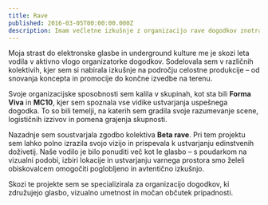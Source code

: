 ```yaml
---
title: Rave
published: 2016-03-05T00:00:00.000Z
description: Imam večletne izkušnje z organizacijo rave dogodkov znotraj različnih kolektivov, kot so Forma Viva, MC10 in nazadnje Beta rave. Moje delo obsega vse od konceptualne zasnove do izvedbe, z močnim poudarkom na ustvarjanju edinstvenih atmosfer in skupnosti v elektronski glasbeni kulturi
---
```


Moja strast do elektronske glasbe in underground kulture me je skozi leta vodila v aktivno vlogo organizatorke dogodkov. Sodelovala sem v različnih kolektivih, kjer sem si nabirala izkušnje na področju celostne produkcije – od snovanja koncepta in promocije do končne izvedbe na terenu.

Svoje organizacijske sposobnosti sem kalila v skupinah, kot sta bili **Forma Viva** in **MC10**, kjer sem spoznala vse vidike ustvarjanja uspešnega dogodka. To so bili temelji, na katerih sem gradila svoje razumevanje scene, logističnih izzivov in pomena grajenja skupnosti.

Nazadnje sem soustvarjala zgodbo kolektiva **Beta rave**. Pri tem projektu sem lahko polno izrazila svojo vizijo in prispevala k ustvarjanju edinstvenih doživetij. Naše vodilo je bilo ponuditi več kot le glasbo – s poudarkom na vizualni podobi, izbiri lokacije in ustvarjanju varnega prostora smo želeli obiskovalcem omogočiti poglobljeno in avtentično izkušnjo.

Skozi te projekte sem se specializirala za organizacijo dogodkov, ki združujejo glasbo, vizualno umetnost in močan občutek pripadnosti.
